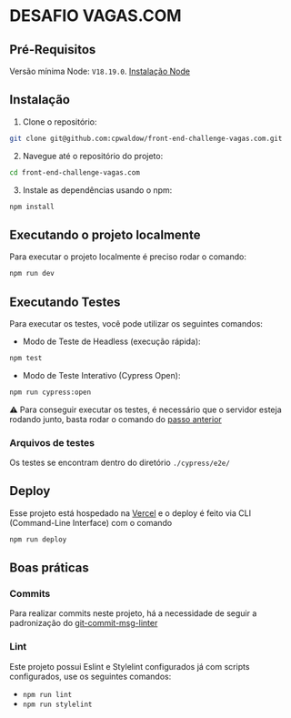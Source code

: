# DESAFIO VAGAS.COM

## Pré-Requisitos

Versão mínima Node: `V18.19.0`. [Instalação Node](https://nodejs.org/en)

## Instalação

1. Clone o repositório:

```bash
git clone git@github.com:cpwaldow/front-end-challenge-vagas.com.git
```

2. Navegue até o repositório do projeto:

```bash
cd front-end-challenge-vagas.com
```

3. Instale as dependências usando o npm:

```bash
npm install
```

## Executando o projeto localmente

Para executar o projeto localmente é preciso rodar o comando:

```bash
npm run dev
```

## Executando Testes

Para executar os testes, você pode utilizar os seguintes comandos:

- Modo de Teste de Headless (execução rápida):

```bash
npm test
```

- Modo de Teste Interativo (Cypress Open):

```bash
npm run cypress:open
```

⚠️ Para conseguir executar os testes, é necessário que o servidor esteja rodando junto, basta rodar o comando do [passo anterior](##executando-o-projeto-localmente)

### Arquivos de testes

Os testes se encontram dentro do diretório `./cypress/e2e/`

## Deploy

Esse projeto está hospedado na [Vercel](https://vercel.com/) e o deploy é feito via CLI (Command-Line Interface) com o comando

```bash
npm run deploy
```

## Boas práticas

### Commits

Para realizar commits neste projeto, há a necessidade de seguir a padronização do [git-commit-msg-linter](https://github.com/legend80s/git-commit-msg-linter)

### Lint

Este projeto possui Eslint e Stylelint configurados já com scripts configurados, use os seguintes comandos:

- `npm run lint`
- `npm run stylelint`
